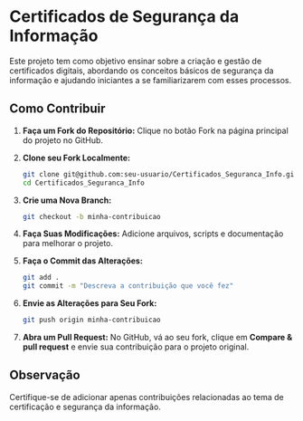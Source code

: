 
# Certificados de Segurança da Informação

Este projeto tem como objetivo ensinar sobre a criação e gestão de certificados digitais, abordando os conceitos básicos de segurança da informação e ajudando iniciantes a se familiarizarem com esses processos.

## Como Contribuir

1. **Faça um Fork do Repositório:** Clique no botão Fork na página principal do projeto no GitHub.
2. **Clone seu Fork Localmente:**

    ```bash
    git clone git@github.com:seu-usuario/Certificados_Seguranca_Info.git
    cd Certificados_Seguranca_Info
    ```

3. **Crie uma Nova Branch:**

    ```bash
    git checkout -b minha-contribuicao
    ```

4. **Faça Suas Modificações:** Adicione arquivos, scripts e documentação para melhorar o projeto.
5. **Faça o Commit das Alterações:**

    ```bash
    git add .
    git commit -m "Descreva a contribuição que você fez"
    ```

6. **Envie as Alterações para Seu Fork:**

    ```bash
    git push origin minha-contribuicao
    ```

7. **Abra um Pull Request:** No GitHub, vá ao seu fork, clique em **Compare & pull request** e envie sua contribuição para o projeto original.

## Observação
Certifique-se de adicionar apenas contribuições relacionadas ao tema de certificação e segurança da informação.


